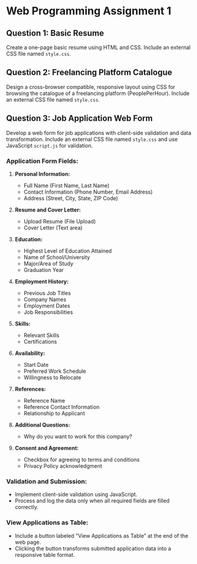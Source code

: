 # Web Programming Assignment 1

## Question 1: Basic Resume

Create a one-page basic resume using HTML and CSS. Include an external CSS file named `style.css`.

## Question 2: Freelancing Platform Catalogue

Design a cross-browser compatible, responsive layout using CSS for browsing the catalogue of a freelancing platform (PeoplePerHour). Include an external CSS file named `style.css`.

## Question 3: Job Application Web Form

Develop a web form for job applications with client-side validation and data transformation. Include an external CSS file named `style.css` and use JavaScript `script.js` for validation.

### Application Form Fields:

1. **Personal Information:**
   - Full Name (First Name, Last Name)
   - Contact Information (Phone Number, Email Address)
   - Address (Street, City, State, ZIP Code)

2. **Resume and Cover Letter:**
   - Upload Resume (File Upload)
   - Cover Letter (Text area)

3. **Education:**
   - Highest Level of Education Attained
   - Name of School/University
   - Major/Area of Study
   - Graduation Year

4. **Employment History:**
   - Previous Job Titles
   - Company Names
   - Employment Dates
   - Job Responsibilities

5. **Skills:**
   - Relevant Skills
   - Certifications

6. **Availability:**
   - Start Date
   - Preferred Work Schedule
   - Willingness to Relocate

7. **References:**
   - Reference Name
   - Reference Contact Information
   - Relationship to Applicant

8. **Additional Questions:**
   - Why do you want to work for this company?

9. **Consent and Agreement:**
   - Checkbox for agreeing to terms and conditions
   - Privacy Policy acknowledgment

### Validation and Submission:

- Implement client-side validation using JavaScript.
- Process and log the data only when all required fields are filled correctly.

### View Applications as Table:

- Include a button labeled "View Applications as Table" at the end of the web page.
- Clicking the button transforms submitted application data into a responsive table format.
